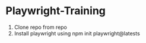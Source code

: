 # Playwright-Training
1. Clone repo from repo
2. Install playwright using npm init playwright@latests